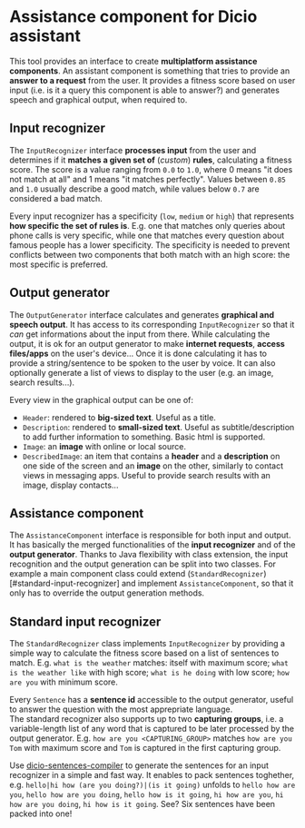 # Assistance component for Dicio assistant
This tool provides an interface to create **multiplatform assistance components**. An assistant component is something that tries to provide an **answer to a request** from the user. It provides a fitness score based on user input (i.e. is it a query this component is able to answer?) and generates speech and graphical output, when required to.

## Input recognizer
The `InputRecognizer` interface **processes input** from the user and determines if it **matches a given set of** (*custom*) **rules**, calculating a fitness score. The score is a value ranging from `0.0` to `1.0`, where 0 means "it does not match at all" and 1 means "it matches perfectly". Values between `0.85` and `1.0` usually describe a good match, while values below `0.7` are considered a bad match.  

Every input recognizer has a specificity (`low`, `medium` or `high`) that represents **how specific the set of rules is**. E.g. one that matches only queries about phone calls is very specific, while one that matches every question about famous people has a lower specificity. The specificity is needed to prevent conflicts between two components that both match with an high score: the most specific is preferred.

## Output generator
The `OutputGenerator` interface calculates and generates **graphical and speech output**. It has access to its corresponding `InputRecognizer` so that it *can* get informations about the input from there. While calculating the output, it is ok for an output generator to make **internet requests**, **access files/apps** on the user's device... Once it is done calculating it has to provide a string/sentence to be spoken to the user by voice. It can also optionally generate a list of views to display to the user (e.g. an image, search results...).  

Every view in the graphical output can be one of:
- `Header`: rendered to **big-sized text**. Useful as a title.
- `Description`: rendered to **small-sized text**. Useful as subtitle/description to add further information to something. Basic html is supported.
- `Image`: an **image** with online or local source.
- `DescribedImage`: an item that contains a **header** and a **description** on one side of the screen and an **image** on the other, similarly to contact views in messaging apps. Useful to provide search results with an image, display contacts...

## Assistance component
The `AssistanceComponent` interface is responsible for both input and output. It has basically the merged functionalities of the **input recognizer** and of the **output generator**. Thanks to Java flexibility with class extension, the input recognition and the output generation can be split into two classes. For example a main component class could extend (`StandardRecognizer`)[#standard-input-recognizer] and implement `AssistanceComponent`, so that it only has to override the output generation methods.

## Standard input recognizer
The `StandardRecognizer` class implements `InputRecognizer` by providing a simple way to calculate the fitness score based on a list of sentences to match. E.g. `what is the weather` matches: itself with maximum score; `what is the weather like` with high score; `what is he doing` with low score; `how are you` with minimum score.  

Every `Sentence` has a **sentence id** accessible to the output generator, useful to answer the question with the most apprepriate language.  
The standard recognizer also supports up to two **capturing groups**, i.e. a variable-length list of any word that is captured to be later processed by the output generator. E.g. `how are you <CAPTURING_GROUP>` matches `how are you Tom` with maximum score and `Tom` is captured in the first capturing group.  

Use [dicio-sentences-compiler](https://github.com/Stypox/dicio-sentences-compiler) to generate the sentences for an input recognizer in a simple and fast way. It enables to pack sentences toghether, e.g. `hello|hi how (are you doing?)|(is it going)` unfolds to `hello how are you`, `hello how are you doing`, `hello how is it going`, `hi how are you`, `hi how are you doing`, `hi how is it going`. See? Six sentences have been packed into one!
